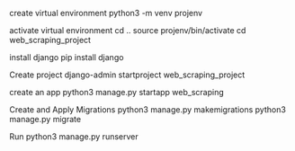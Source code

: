 create virtual environment
    python3 -m venv projenv 

activate virtual environment
    cd ..
    source projenv/bin/activate
    cd web_scraping_project


install django
    pip install django

Create project
	django-admin startproject web_scraping_project

create an app
    python3 manage.py startapp web_scraping

Create and Apply Migrations
    python3 manage.py makemigrations
    python3 manage.py migrate

Run
	python3 manage.py runserver